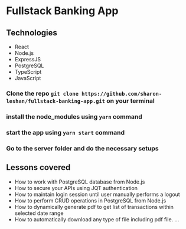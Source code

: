 # Fullstack Banking App

## Technologies

- React
- Node.js
- ExpressJS
- PostgreSQL
- TypeScript
- JavaScript

### Clone the repo `git clone https://github.com/sharon-leshan/fullstack-banking-app.git` on your terminal

### install the node_modules using `yarn` command

### start the app using `yarn start` command

### Go to the server folder and do the necessary setups

## Lessons covered

- How to work with PostgreSQL database from Node.js
- How to secure your APIs using JQT authentication
- How to maintain login session until user manually performs a logout
- How to perform CRUD operations in PostgreSQL from Node.js
- How to dynamically generate pdf to get list of transactions within selected date range
- How to automatically download any type of file including pdf file. ...

